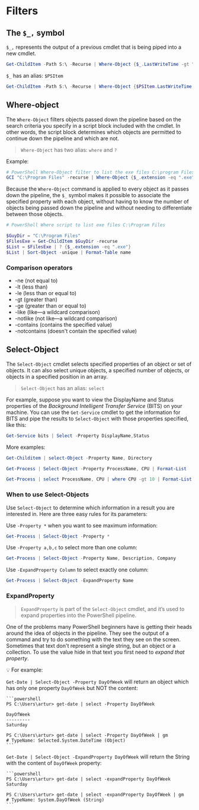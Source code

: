 # Filters

## The `$_,` symbol

`$_,` represents the output of a previous cmdlet that is being piped into a new cmdlet.

```powershell
Get-ChildItem -Path S:\ -Recurse | Where-Object {$_.LastWriteTime -gt "05/12/2015"}
```

`$_` has an alias: `$PSItem`

```powershell
Get-ChildItem -Path S:\ -Recurse | Where-Object {$PSItem.LastWriteTime -gt "05/12/2015"}
```

## Where-object

The `Where-Object` filters objects passed down the pipeline based on the search criteria you specify in a script block included with the cmdlet. In other words, the script block determines which objects are permitted to continue down the pipeline and which are not.

>`Where-Object` has two alias: `where` and `?`

Example:

```powershell
# PowerShell Where-Object filter to list the exe files C:\program Files
GCI "C:\Program Files" -recurse | Where-Object {$_.extension -eq ".exe"}
```

Because the `Where-Object` command is applied to every object as it passes down the pipeline, the `$_` symbol makes it possible to associate the specified property with each object, without having to know the number of objects being passed down the pipeline and without needing to differentiate between those objects.

```powershell
# PowerShell Where script to list exe files C:\Program Files

$GuyDir = "C:\Program Files"
$FilesExe = Get-ChildItem $GuyDir -recurse
$List = $FilesExe | ? {$_.extension -eq ".exe"}
$List | Sort-Object -unique | Format-Table name
```

### Comparison operators

- -ne (not equal to)
- -lt (less than)
- -le (less than or equal to)
- -gt (greater than)
- -ge (greater than or equal to)
- -like (like—a wildcard comparison)
- -notlike (not like—a wildcard comparison)
- -contains (contains the specified value)
- -notcontains (doesn't contain the specified value)

## Select-Object

The `Select-Object` cmdlet selects specified properties of an object or set of objects. It can also select unique objects, a specified number of objects, or objects in a specified position in an array.

>`Select-Object` has an alias: `select`

For example, suppose you want to view the DisplayName and Status properties of the *Background Intelligent Transfer Service* (BITS) on your machine. You can use the `Get-Service` cmdlet to get the information for BITS and pipe the results to `Select-Object` with those properties specified, like this:

```powershell
Get-Service bits | Select -Property DisplayName,Status
```

More examples:

```powershell
Get-Childitem | select-Object -Property Name, Directory
```

```powershell
Get-Process | Select-Object -Property ProcessName, CPU | Format-List
```

```powershell
Get-Process | select ProcessName, CPU | where CPU -gt 10 | Format-List
```

### When to use Select-Objects

Use `Select-Object` to determine which information in a result you are interested in. Here are three easy rules for its parameters:

Use `-Property *` when you want to see maximum information:

```powershell
Get-Process | Select-Object -Property *
```

Use `-Property a,b,c` to select more than one column:

```powershell
Get-Process | Select-Object -Property Name, Description, Company
```

Use `-ExpandProperty Column` to select exactly one column:

```powershell
Get-Process | Select-Object -ExpandProperty Name
```

### ExpandProperty

>`ExpandProperty` is part of the `Select-Object` cmdlet, and it’s used to expand properties into the PowerShell pipeline.

One of the problems many PowerShell beginners have is getting their heads around the idea of objects in the pipeline. They see the output of a command and try to do something with the text they see on the screen. Sometimes that text don't represent a single string, but an object or a collection. To use the value hide in that text you first need to *expand that property*.


💡 For example:

`Get-Date | Select-Object -Property DayOfWeek` will return an object which has only one property `DayOfWeek` but NOT the content:

    ```powershell
    PS C:\Users\artur> get-date | select -Property DayOfWeek

    DayOfWeek
    ---------
    Saturday

    PS C:\Users\artur> get-date | select -Property DayOfWeek | gm
    # TypeName: Selected.System.DateTime (Object)
    ```

`Get-Date | Select-Object -ExpandProperty DayOfWeek` will return the String with the content of `DayOfWeek` property:

    ```powershell
    PS C:\Users\artur> get-date | select -expandProperty DayOfWeek
    Saturday

    PS C:\Users\artur> get-date | select -expandProperty DayOfWeek | gm
    # TypeName: System.DayOfWeek (String)
    ```